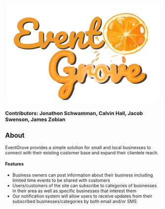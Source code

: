 ![Event Grove Logo](./src/assets/img/eventgroveOrange.png) 

### Contributors: Jonathon Schwamman, Calvin Hall, Jacob Swenson, James Zobian

## About
EventGrove provides a simple solution for small and local businesses to connect with their existing customer base and expand their clientele reach.  

#### Features
* Business owners can post information about their business including limited time events to be shared with customers  
* Users/customers of the site can subscribe to categories of businesses in their area as well as specific businesses that interest them  
* Our notification system will allow users to receive updates from their subscribed businesses/categories by both email and/or SMS
